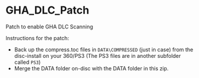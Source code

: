 # GHA_DLC_Patch
 Patch to enable GHA DLC Scanning

Instructions for the patch:
- Back up the compress.toc files in `DATA\COMPRESSED` (just in case) from the disc-install on your 360/PS3 (The PS3 files are in another subfolder called `PS3`)
- Merge the DATA folder on-disc with the DATA folder in this zip.

